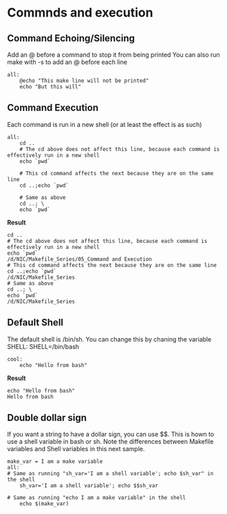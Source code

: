 # Commnds and execution

## Command Echoing/Silencing
Add an @ before a command to stop it from being printed
You can also run make with -s to add an @ before each line

    all:
        @echo "This make line will not be printed"
        echo "But this will"

## Command Execution
Each command is run in a new shell (or at least the effect is as such)

    all: 
        cd ..
        # The cd above does not affect this line, because each command is effectively run in a new shell
        echo `pwd`

        # This cd command affects the next because they are on the same line
        cd ..;echo `pwd`

        # Same as above
        cd ..; \
        echo `pwd`

**Result**

    cd ..
    # The cd above does not affect this line, because each command is effectively run in a new shell
    echo `pwd`
    /d/NIC/Makefile_Series/05_Command and Execution
    # This cd command affects the next because they are on the same line
    cd ..;echo `pwd`
    /d/NIC/Makefile_Series
    # Same as above
    cd ..; \
    echo `pwd`
    /d/NIC/Makefile_Series

## Default Shell

The default shell is /bin/sh. You can change this by chaning the variable SHELL:
    SHELL=/bin/bash

    cool:
        echo "Hello from bash"

**Result**

    echo "Hello from bash"
    Hello from bash

## Double dollar sign
If you want a string to have a dollar sign, you can use $$. This is hown to use a shell variable in bash or sh.
Note the differences between Makefile variables and Shell variables in this next sample.

    make_var = I am a make variable
    all:
    # Same as running "sh_var='I am a shell variable'; echo $sh_var" in the shell
        sh_var='I am a shell variable'; echo $$sh_var

    # Same as running "echo I am a make variable" in the shell
        echo $(make_var)